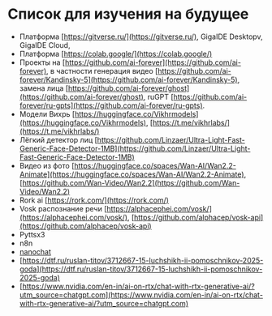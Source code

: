 # Список для изучения на будущее

- Платформа [https://gitverse.ru/](https://gitverse.ru/), GigaIDE Desktopv, GigaIDE Cloud, 
- Платформа [https://colab.google/](https://colab.google/)
- Проекты на [https://github.com/ai-forever](https://github.com/ai-forever), в частности генерация видео [https://github.com/ai-forever/Kandinsky-5](https://github.com/ai-forever/Kandinsky-5), замена лица [https://github.com/ai-forever/ghost](https://github.com/ai-forever/ghost), ruGPT [https://github.com/ai-forever/ru-gpts](https://github.com/ai-forever/ru-gpts).
- Модели Вихрь [https://huggingface.co/Vikhrmodels](https://huggingface.co/Vikhrmodels), [https://t.me/vikhrlabs/](https://t.me/vikhrlabs/)
- Лёгкий детектор лиц [https://github.com/Linzaer/Ultra-Light-Fast-Generic-Face-Detector-1MB](https://github.com/Linzaer/Ultra-Light-Fast-Generic-Face-Detector-1MB)
- Видео из фото [https://huggingface.co/spaces/Wan-AI/Wan2.2-Animate](https://huggingface.co/spaces/Wan-AI/Wan2.2-Animate), [https://github.com/Wan-Video/Wan2.2](https://github.com/Wan-Video/Wan2.2)
- Rork ai [https://rork.com/](https://rork.com/)
- Vosk распознание речи [https://alphacephei.com/vosk/](https://alphacephei.com/vosk/), [https://github.com/alphacep/vosk-api](https://github.com/alphacep/vosk-api)
- Pyttsx3
- n8n
- [nanochat](https://github.com/karpathy/nanochat)
- [https://dtf.ru/ruslan-titov/3712667-15-luchshikh-ii-pomoschnikov-2025-goda](https://dtf.ru/ruslan-titov/3712667-15-luchshikh-ii-pomoschnikov-2025-goda)
- [https://www.nvidia.com/en-in/ai-on-rtx/chat-with-rtx-generative-ai/?utm_source=chatgpt.com](https://www.nvidia.com/en-in/ai-on-rtx/chat-with-rtx-generative-ai/?utm_source=chatgpt.com)
